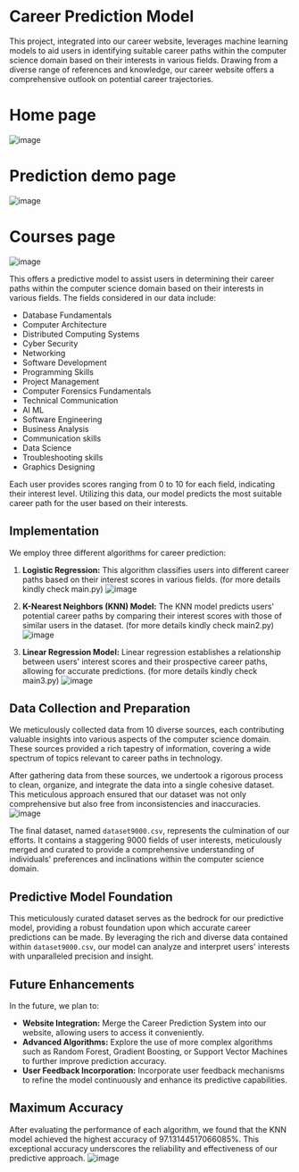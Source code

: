 # Career Prediction Model
This project, integrated into our career website, leverages machine learning models to aid users in identifying suitable career paths within the computer science domain based on their interests in various fields. Drawing from a diverse range of references and knowledge, our career website offers a comprehensive outlook on potential career trajectories. 
# Home page
![image](https://github.com/AnivartakJ/Career-Prediction-Model-Career.io-/assets/126934403/2b0a5371-64e7-40f1-9fdd-47f8552f9e67)

# Prediction demo page
![image](https://github.com/AnivartakJ/Career-Prediction-Model-Career.io-/assets/126934403/aa7f62de-c2d3-427b-b8b5-254eb940ee9e)

# Courses page 
![image](https://github.com/AnivartakJ/Career-Prediction-Model-Career.io-/assets/126934403/1faaf4fe-c273-4476-8255-4e03b611bcc7)




This  offers a predictive model to assist users in determining their career paths within the computer science domain based on their interests in various fields. The fields considered in our data include:


- Database Fundamentals
- Computer Architecture
- Distributed Computing Systems
- Cyber Security
- Networking
- Software Development
- Programming Skills
- Project Management
- Computer Forensics Fundamentals
- Technical Communication
- AI ML
- Software Engineering
- Business Analysis
- Communication skills
- Data Science
- Troubleshooting skills
- Graphics Designing

Each user provides scores ranging from 0 to 10 for each field, indicating their interest level. Utilizing this data, our model predicts the most suitable career path for the user based on their interests.

## Implementation

We employ three different algorithms for career prediction:

1. **Logistic Regression:** This algorithm classifies users into different career paths based on their interest scores in various fields. (for more details kindly  check main.py)
   ![image](https://github.com/AnivartakJ/Career-Prediction-Model-Career.io-/assets/126934403/08044f34-5696-4741-953c-ac5c64104db5)

3. **K-Nearest Neighbors (KNN) Model:** The KNN model predicts users' potential career paths by comparing their interest scores with those of similar users in the dataset. (for more details kindly  check main2.py)
   ![image](https://github.com/AnivartakJ/Career-Prediction-Model-Career.io-/assets/126934403/44abccb7-e050-4c22-a72a-3b1673afa9e5)

5. **Linear Regression Model:** Linear regression establishes a relationship between users' interest scores and their prospective career paths, allowing for accurate predictions. (for more details kindly  check main3.py)
   ![image](https://github.com/AnivartakJ/Career-Prediction-Model-Career.io-/assets/126934403/095e390b-9995-407d-846a-92423eb83ad9)

   

## Data Collection and Preparation

We meticulously collected data from 10 diverse sources, each contributing valuable insights into various aspects of the computer science domain. These sources provided a rich tapestry of information, covering a wide spectrum of topics relevant to career paths in technology.

After gathering data from these sources, we undertook a rigorous process to clean, organize, and integrate the data into a single cohesive dataset. This meticulous approach ensured that our dataset was not only comprehensive but also free from inconsistencies and inaccuracies.
![image](https://github.com/AnivartakJ/Career-Prediction-Model-Career.io-/assets/126934403/a1576056-2a1a-4c7c-991d-f5391360ec8c)


The final dataset, named `dataset9000.csv`, represents the culmination of our efforts. It contains a staggering 9000 fields of user interests, meticulously merged and curated to provide a comprehensive understanding of individuals' preferences and inclinations within the computer science domain.

## Predictive Model Foundation

This meticulously curated dataset serves as the bedrock for our predictive model, providing a robust foundation upon which accurate career predictions can be made. By leveraging the rich and diverse data contained within `dataset9000.csv`, our model can analyze and interpret users' interests with unparalleled precision and insight.


## Future Enhancements

In the future, we plan to:

- **Website Integration:** Merge the Career Prediction System into our website, allowing users to access it conveniently.
- **Advanced Algorithms:** Explore the use of more complex algorithms such as Random Forest, Gradient Boosting, or Support Vector Machines to further improve prediction accuracy.
- **User Feedback Incorporation:** Incorporate user feedback mechanisms to refine the model continuously and enhance its predictive capabilities.

## Maximum Accuracy

After evaluating the performance of each algorithm, we found that the KNN model achieved the highest accuracy of 97.13144517066085%. This exceptional accuracy underscores the reliability and effectiveness of our predictive approach.
![image](https://github.com/AnivartakJ/Career-Prediction-Model-Career.io-/assets/126934403/d7cb11a0-b1d6-4ac6-8f42-032e13d3b825)

